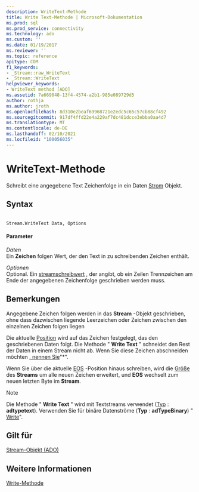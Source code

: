 ```yaml
---
description: WriteText-Methode
title: Write Text-Methode | Microsoft-Dokumentation
ms.prod: sql
ms.prod_service: connectivity
ms.technology: ado
ms.custom: ''
ms.date: 01/19/2017
ms.reviewer: ''
ms.topic: reference
apitype: COM
f1_keywords:
- _Stream::raw_WriteText
- _Stream::WriteText
helpviewer_keywords:
- WriteText method [ADO]
ms.assetid: 7a669048-13f4-4574-a2b1-985e089729d5
author: rothja
ms.author: jroth
ms.openlocfilehash: 8d310e2beaf69968721e2edc5c65c57cb88cf492
ms.sourcegitcommit: 917df4ffd22e4a229af7dc481dcce3ebba0aa4d7
ms.translationtype: MT
ms.contentlocale: de-DE
ms.lasthandoff: 02/10/2021
ms.locfileid: "100056035"
---
```

# <a name="writetext-method"></a>WriteText-Methode
Schreibt eine angegebene Text Zeichenfolge in ein Daten [Strom](./stream-object-ado.md) Objekt.  
  
## <a name="syntax"></a>Syntax  
  
```  
  
Stream.WriteText Data, Options  
```  
  
#### <a name="parameters"></a>Parameter  
 *Daten*  
 Ein **Zeichen** folgen Wert, der den Text in zu schreibenden Zeichen enthält.  
  
 *Optionen*  
 Optional. Ein [streamschreibwert](./streamwriteenum.md) , der angibt, ob ein Zeilen Trennzeichen am Ende der angegebenen Zeichenfolge geschrieben werden muss.  
  
## <a name="remarks"></a>Bemerkungen  
 Angegebene Zeichen folgen werden in das **Stream** -Objekt geschrieben, ohne dass dazwischen liegende Leerzeichen oder Zeichen zwischen den einzelnen Zeichen folgen liegen  
  
 Die aktuelle [Position](./position-property-ado.md) wird auf das Zeichen festgelegt, das den geschriebenen Daten folgt. Die Methode " **Write Text** " schneidet den Rest der Daten in einem Stream nicht ab. Wenn Sie diese Zeichen abschneiden möchten [, nennen Sie](./seteos-method.md)"*".  
  
 Wenn Sie über die aktuelle [EOS](./eos-property.md) -Position hinaus schreiben, wird die [Größe](./size-property-ado-stream.md) des **Streams** um alle neuen Zeichen erweitert, und **EOS** wechselt zum neuen letzten Byte im **Stream**.  
  
> [!NOTE]
>  Die Methode " **Write Text** " wird mit Textstreams verwendet ([Typ](./type-property-ado-stream.md) : **adtypetext**). Verwenden Sie für binäre Datenströme (**Typ** : **adTypeBinary**) " [Write](./write-method.md)".  
  
## <a name="applies-to"></a>Gilt für  
 [Stream-Objekt (ADO)](./stream-object-ado.md)  
  
## <a name="see-also"></a>Weitere Informationen  
 [Write-Methode](./write-method.md)
